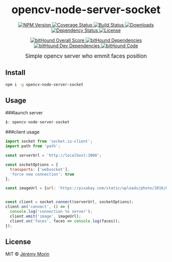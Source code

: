 <big><h1 align="center">opencv-node-server-socket</h1></big>

<p align="center">
  <a href="https://npmjs.org/package/opencv-node-server-socket">
    <img src="https://img.shields.io/npm/v/opencv-node-server-socket.svg?style=flat-square"
         alt="NPM Version">
  </a>

  <a href="https://coveralls.io/r/Jermorin/opencv-node-server-socket">
    <img src="https://img.shields.io/coveralls/Jermorin/opencv-node-server-socket.svg?style=flat-square"
         alt="Coverage Status">
  </a>

  <a href="https://travis-ci.org/Jermorin/opencv-node-server-socket">
    <img src="https://img.shields.io/travis/Jermorin/opencv-node-server-socket.svg?style=flat-square"
         alt="Build Status">
  </a>

  <a href="https://npmjs.org/package/opencv-node-server-socket">
    <img src="http://img.shields.io/npm/dm/opencv-node-server-socket.svg?style=flat-square"
         alt="Downloads">
  </a>

  <a href="https://david-dm.org/Jermorin/opencv-node-server-socket.svg">
    <img src="https://david-dm.org/Jermorin/opencv-node-server-socket.svg?style=flat-square"
         alt="Dependency Status">
  </a>

  <a href="https://github.com/Jermorin/opencv-node-server-socket/blob/master/LICENSE">
    <img src="https://img.shields.io/npm/l/opencv-node-server-socket.svg?style=flat-square"
         alt="License">
  </a>
</p>
<p align="center">
  <a href="https://www.bithound.io/github/Jermorin/opencv-node-server-socket">
    <img src="https://www.bithound.io/github/Jermorin/opencv-node-server-socket/badges/score.svg"
         alt="bitHound Overall Score">
  </a>
  
  <a href="https://www.bithound.io/github/Jermorin/opencv-node-server-socket/master/dependencies/npm">
    <img src="https://www.bithound.io/github/Jermorin/opencv-node-server-socket/badges/dependencies.svg"
         alt="bitHound Dependencies">
  </a>
  
  <a href="https://www.bithound.io/github/Jermorin/opencv-node-server-socket/master/dependencies/npm">
    <img src="https://www.bithound.io/github/Jermorin/opencv-node-server-socket/badges/devDependencies.svg"
         alt="bitHound Dev Dependencies">
  </a>
  
  <a href="https://www.bithound.io/github/Jermorin/opencv-node-server-socket">
    <img src="https://www.bithound.io/github/Jermorin/opencv-node-server-socket/badges/code.svg"
         alt="bitHound Code">
  </a>
</p>

<p align="center">
  <big>
    Simple opencv server who emmit faces position
  </big>
</p>


## Install

```sh
npm i -g opencv-node-server-socket
```

## Usage

###launch server
```js
$: opencv-node-server-socket
```

###client usage
```js
import socket from 'socket.io-client';
import path from 'path';

const serverUrl = 'http://localhost:3000';

const socketOptions = {
  transports: ['websocket'],
  'force new connection': true
};

const imageUrl = {url: 'https://pixabay.com/static/uploads/photo/2016/01/09/08/38/india-1129953_960_720.jpg'};


const client = socket.connect(serverUrl, socketOptions);
client.on('connect', () => {
  console.log('connection to server');
  client.emit('image', imageUrl);
  client.on('faces', faces => console.log(faces));
});
```

## License

MIT © [Jérémy Morin](http://jermor.in)
